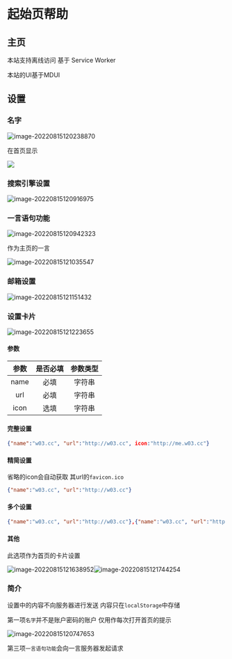 # 起始页帮助

## 主页

本站支持离线访问 基于 Service Worker

本站的UI基于MDUI

## 设置

### 名字

![image-20220815120238870](https://wfile.wmza.cn/wpsg/images/9a52d2e4083ad76301c58fc44d623d85.png)

在首页显示

![](https://wfile.wmza.cn/wpsg/images/bf725c769221de5ce8cdb2f6e5c6080a.png)

### 搜索引擎设置

![image-20220815120916975](https://wfile.wmza.cn/wpsg/images/143639e46bc02bea4645bc7ac082c655.png)

### 一言语句功能

 ![image-20220815120942323](https://wfile.wmza.cn/wpsg/images/97fc2b0fbaed1cd7c41f6a4c51d15636.png)

作为主页的一言

![image-20220815121035547](https://wfile.wmza.cn/wpsg/images/28aa5390ebd887951e1f0c0ce461a5d9.png)

### 邮箱设置

![image-20220815121151432](https://wfile.wmza.cn/wpsg/images/be015fcbc588f98093ba0348a67bb262.png)

### 设置卡片

![image-20220815121223655](https://wfile.wmza.cn/wpsg/images/404fb387e127bf75ef332043fd6a9686.png)

#### 参数

| 参数 | 是否必填 | 参数类型 |
| :--: | :------: | :------: |
| name |   必填   |  字符串  |
| url  |   必填   |  字符串  |
| icon |   选填   |  字符串  |



#### 完整设置

```json
{"name":"w03.cc", "url":"http://w03.cc", icon:"http://me.w03.cc"}
```

#### 精简设置

省略的icon会自动获取 其url的`favicon.ico`

```json
{"name":"w03.cc", "url":"http://w03.cc"}
```

#### 多个设置

```json
{"name":"w03.cc", "url":"http://w03.cc"},{"name":"w03.cc", "url":"http://w03.cc"}
```

#### 其他

此选项作为首页的卡片设置

![image-20220815121638952](https://wfile.wmza.cn/wpsg/images/5ed7844c0798fbec018bc6b22d2da081.png)![image-20220815121744254](https://wfile.wmza.cn/wpsg/images/4c98490ec28971b8b65e46a0fe76e936.png) 

### 简介

设置中的内容不向服务器进行发送 内容只在`localStorage`中存储

第一项`名字`并不是账户密码的账户 仅用作每次打开首页的提示

![image-20220815120747653](https://wfile.wmza.cn/wpsg/images/bf725c769221de5ce8cdb2f6e5c6080a.png)

第三项`一言语句功能`会向一言服务器发起请求


